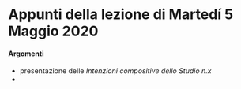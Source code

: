 # Appunti della lezione di Martedí 5 Maggio 2020

#### Argomenti
- presentazione delle _Intenzioni compositive dello Studio n.x_
- 
